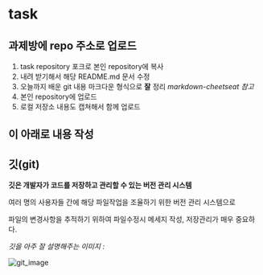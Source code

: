 # task

## 과제방에 repo 주소로 업로드

1. task repository 포크로 본인 repository에 복사
2. 내려 받기해서 해당 README.md 문서 수정
3. 오늘까지 배운 git 내용 마크다운 형식으로 __잘__ 정리
  _markdown-cheetseat 참고_
4. 본인 repository에 업로드
5. 로컬 저장소 내용도 캡쳐해서 함께 업로드

이 아래로 내용 작성
-

## 깃(git)

__깃은 개발자가 코드를 저장하고 관리할 수 있는 버전 관리 시스템__

여러 명의 사용자들 간에 해당 파일작업을 조율하기 위한 버전 관리 시스템으로

파일의 변경사항을 추적하기 위하여 파일수정시 메세지 작성, 저장관리가 매우 중요하다.



_깃을 아주 잘 설명해주는 이미지 :_

![git_image](https://drive.google.com/file/d/154sZpxdCYSKpUTAZAmX1bknDH2O_S6mu/view?usp=share_link/778x502)

